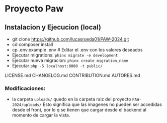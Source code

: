 # Proyecto Paw

## Instalacion y Ejecucion (local)

* git clone <https://github.com/lucasrueda01/PAW-2024.git>
* cd composer install
* cp .env.example .env # Editar el .env con los valores deseados
* Ejecutar migrations: `phinx migrate -e development`
* Ejecutar nueva migracion: `phinx create migration_name`
* Ejecutar `php -S localhost:8080 -t public/`

LICENSE.md
CHANGELOG.md
CONTRIBUTION.md
AUTORES.md

### Modificaciones:

* la carpeta `uploads/` quedo en la carpeta raiz del proyecto `PAW-2024/uploads/`
Esto significa que las imagenes no pueden ser accedidas desde el front, por lo q 
se tienen que cargar desde el backend al momento de cargar la vista. 

